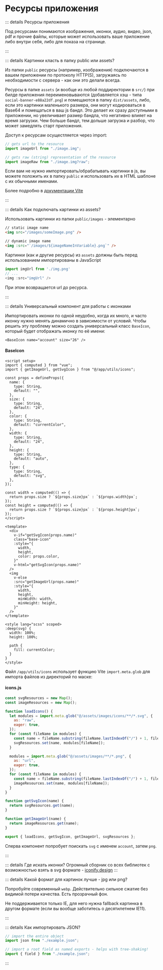 <!-- TODO: -->

# Ресурсы приложения

::: details Ресурсы приложения

Под ресурсами понимаются изображения, иконки, аудио, видео, json, pdf и прочие файлы, которые может использовать ваше приложение либо внутри себя, либо для показа на странице.

:::

::: details Картинки класть в папку public или assets?

Из папки `public` ресурсы (например, изображения) подключаются в вашем приложении по протоколу HTTP(S), загружаясь по необходимости с сервера - как они это делали всегда.

Ресурсы в папке `assets` (и вообще из любой поддиректории в `src/`) при билде приложения переименовываются (добавляется хэш - типа `social-banner-e88a22df.png`) и помещаются в папку `dist/assets`, либо, если это картинки маленького размера, они могут кодироваться в Base64 и помещаться в ваш js бандл. Это делает их сразу доступными в приложении, но увеличивает размер бандла, что негативно влияет на время загрузки. Чем больше бандл, тем дольше загрузка и разбор, что может замедлять старт приложения.

Доступ к ресурсам осущестляется через import:

```js
// gets url to the resource
import imageUrl from "./image.img";

// gets raw (string) representation of the resource
import imageRaw from "./image.img?raw";
```

Если вам не нужно импортировать/обрабатывать картинки в js, вы можете положить их в папку `public` и использовать их в HTML шаблоне с их обычными именами.

Более подробно в [документации Vite](https://vitejs.dev/guide/assets.html)

:::

::: details Как подключать картинки из assets?

Использовать картинки из папки `public/images` - элементарно

```html
// static image name
<img src="/images/someImage.png" />

// dynamic image name
<img :src="`/images/${imageNameInVariable}.png`" />
```

Картинки (как и другие ресурсы) из `assets` должны быть перед использованием импортированы в JavaScript

```js
import imgUrl from './img.png'
// ...
<img :src="imgUrl" />
```

При этом возвращается url до ресурса.

:::

::: details Универсальный компонент для работы с иконками

Импортировать иконки по одной неудобно, когда их много, и часто иконку нужно менять динамично в зависимости от условий. Чтобы решить эту проблему можно создать универсальный класс `BaseIcon`, который будет отображать иконку по её имени:

```vue
<BaseIcon name="account" size="26" />
```

#### BaseIcon

```vue
<script setup>
import { computed } from "vue";
import { getImageUrl, getSvgIcon } from "@/app/utils/icons";

const props = defineProps({
  name: {
    type: String,
    default: "",
  },
  size: {
    type: String,
    default: "24",
  },
  color: {
    type: String,
    default: "currentColor",
  },
  width: {
    type: String,
    default: "24",
  },
  height: {
    type: String,
    default: "auto",
  },
  type: {
    type: String,
    default: "svg",
  },
});

const width = computed(() => {
  return props.size ? `${props.size}px` : `${props.width}px`;
});
const height = computed(() => {
  return props.size ? `${props.size}px` : `${props.height}px`;
});
</script>

<template>
  <div
    v-if="getSvgIcon(props.name)"
    class="base-icon"
    :style="{
      width,
      height,
      color: props.color,
    }"
    v-html="getSvgIcon(props.name)"
  />
  <img
    v-else
    :src="getImageUrl(props.name)"
    :style="{
      width,
      height,
      minWidth: width,
      minHeight: height,
    }"
  />
</template>

<style lang="scss" scoped>
:deep(svg) {
  width: 100%;
  height: 100%;

  path {
    fill: currentColor;
  }
}
</style>
```

Файл `/app/utils/icons` использует функцию Vite `import.meta.glob` для импорта файлов из директорий по маске:

#### icons.js

```js
const svgResources = new Map();
const imageResources = new Map();

function loadIcons() {
  let modules = import.meta.glob("@/assets/images/icons/**/*.svg", {
    as: "raw",
    eager: true,
  });
  for (const fileName in modules) {
    const name = fileName.substring(fileName.lastIndexOf("/") + 1, fileName.length - 4);
    svgResources.set(name, modules[fileName]);
  }

  modules = import.meta.glob("@/assets/images/**/*.png", {
    as: "url",
    eager: true,
  });
  for (const fileName in modules) {
    const name = fileName.substring(fileName.lastIndexOf("/") + 1, fileName.length - 4);
    imageResources.set(name, modules[fileName]);
  }
}

function getSvgIcon(name) {
  return svgResources.get(name);
}

function getImageUrl(name) {
  return imageResources.get(name);
}

export { loadIcons, getSvgIcon, getImageUrl, svgResources };
```

Сперва компонент попробует поискать `svg` с именем `account`, затем `png`.

:::

::: details Где искать иконки?
Огромный сборник со всех библиотек с возможностью взять в svg формате - [iconify.design](https://iconify.design/)
:::

::: details Какой формат для картинок лучше - jpg или png?

Попробуйте современный `webp`. Действительно сильное сжатие без видимой потери качества. Есть прозрачный фон.

Не поддерживается только IE, для него нужна fallback картинка в другом формате (если вы вообще заботитесь о десятилетнем IE11).

:::

::: details Как импортировать JSON?

```js
// import the entire object
import json from "./example.json";

// import a root field as named exports - helps with tree-shaking!
import { field } from "./example.json";
```

:::
